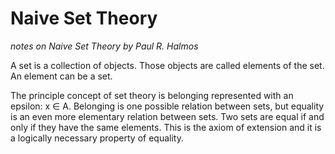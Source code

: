 # Naive Set Theory

*notes on _Naive Set Theory_ by Paul R. Halmos*

A set is a collection of objects. Those objects are called elements of the set. An element can be a set.

The principle concept of set theory is belonging represented with an epsilon: x ∈ A. Belonging is one possible relation between sets, but equality is an even more elementary relation between sets. Two sets are equal if and only if they have the same elements. This is the axiom of extension and it is a logically necessary property of equality.
